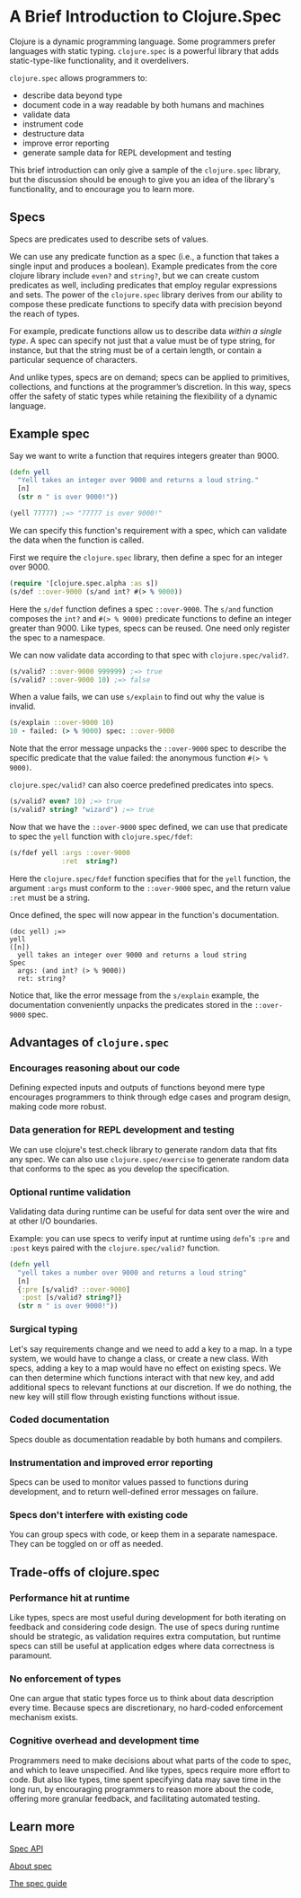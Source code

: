 # A Brief Introduction to Clojure.Spec

Clojure is a dynamic programming language. Some programmers prefer languages with static typing. `clojure.spec` is a powerful library that adds static-type-like functionality, and it overdelivers.

`clojure.spec` allows programmers to:

- describe data beyond type
- document code in a way readable by both humans and machines
- validate data
- instrument code
- destructure data
- improve error reporting
- generate sample data for REPL development and testing

This brief introduction can only give a sample of the `clojure.spec` library, but the discussion should be enough to give you an idea of the library's functionality, and to encourage you to learn more.

## Specs
Specs are predicates used to describe sets of values.

We can use any predicate function as a spec (i.e., a function that takes a single input and produces a boolean). Example predicates from the core clojure library include `even?` and `string?`, but we can create custom predicates as well, including predicates that employ regular expressions and sets. The power of the `clojure.spec` library derives from our ability to compose these predicate functions to specify data with precision beyond the reach of types.

For example, predicate functions allow us to describe data _within a single type_. A spec can specify not just that a value must be of type string, for instance, but that the string must be of a certain length, or contain a particular sequence of characters.

And unlike types, specs are on demand; specs can be applied to primitives, collections, and functions at the programmer’s discretion. In this way, specs offer the safety of static types while retaining the flexibility of a dynamic language. 

## Example spec
Say we want to write a function that requires integers greater than 9000. 

```clojure
(defn yell 
  "Yell takes an integer over 9000 and returns a loud string."
  [n]
  (str n " is over 9000!"))

(yell 77777) ;=> "77777 is over 9000!"
```

We can specify this function's requirement with a spec, which can validate the data when the function is called.

First we require the `clojure.spec` library, then define a spec for an integer over 9000.

```clojure 
(require '[clojure.spec.alpha :as s])
(s/def ::over-9000 (s/and int? #(> % 9000))
```

Here the `s/def` function defines a spec `::over-9000`. The `s/and` function composes the `int?` and `#(> % 9000)` predicate functions to define an integer greater than 9000. Like types, specs can be reused. One need only register the spec to a namespace.

We can now validate data according to that spec with `clojure.spec/valid?`.

```clojure
(s/valid? ::over-9000 999999) ;=> true
(s/valid? ::over-9000 10) ;=> false
```

When a value fails, we can use `s/explain` to find out why the value is invalid.

```clojure
(s/explain ::over-9000 10)
10 - failed: (> % 9000) spec: ::over-9000
```

Note that the error message unpacks the `::over-9000` spec to describe the specific predicate that the value failed: the anonymous function `#(> % 9000)`.

`clojure.spec/valid?` can also coerce predefined predicates into specs.

```clojure
(s/valid? even? 10) ;=> true
(s/valid? string? "wizard") ;=> true
```

Now that we have the `::over-9000` spec defined, we can use that predicate to spec the `yell` function with `clojure.spec/fdef`:

```clojure
(s/fdef yell :args ::over-9000
             :ret  string?)
```

Here the `clojure.spec/fdef` function specifies that for the `yell` function, the argument `:args` must conform to the `::over-9000` spec, and the return value `:ret` must be a string.

Once defined, the spec will now appear in the function's documentation.

```
(doc yell) ;=>
yell
([n])
  yell takes an integer over 9000 and returns a loud string
Spec
  args: (and int? (> % 9000))
  ret: string?
```

Notice that, like the error message from the `s/explain` example, the documentation conveniently unpacks the predicates stored in the `::over-9000` spec.

## Advantages of `clojure.spec`

### Encourages reasoning about our code

Defining expected inputs and outputs of functions beyond mere type encourages programmers to think through edge cases and program design, making code more robust.

### Data generation for REPL development and testing

We can use clojure's test.check library to generate random data that fits any spec. We can also use `clojure.spec/exercise` to generate random data that conforms to the spec as you develop the specification.

### Optional runtime validation

Validating data during runtime can be useful for data sent over the wire and at other I/O boundaries. 

Example: you can use specs to verify input at runtime using `defn`'s `:pre` and `:post` keys paired with the `clojure.spec/valid?` function.

```clojure
(defn yell
  "yell takes a number over 9000 and returns a loud string"
  [n]
  {:pre [s/valid? ::over-9000]
   :post [s/valid? string?]}
  (str n " is over 9000!"))
```

### Surgical typing

Let's say requirements change and we need to add a key to a map. In a type system, we would have to change a class, or create a new class. With specs, adding a key to a map would have no effect on existing specs. We can then determine which functions interact with that new key, and add additional specs to relevant functions at our discretion. If we do nothing, the new key will still flow through existing functions without issue.

### Coded documentation

Specs double as documentation readable by both humans and compilers.

### Instrumentation and improved error reporting
Specs can be used to monitor values passed to functions during development, and to return well-defined error messages on failure.

### Specs don't interfere with existing code

You can group specs with code, or keep them in a separate namespace. They can be toggled on or off as needed.

## Trade-offs of clojure.spec

### Performance hit at runtime

Like types, specs are most useful during development for both iterating on  feedback and considering code design. The use of specs during runtime should be strategic, as validation requires extra computation, but runtime specs can still be useful at application edges where data correctness is paramount.

### No enforcement of types

One can argue that static types force us to think about data description every time. Because specs are discretionary, no hard-coded enforcement mechanism exists.

### Cognitive overhead and development time

Programmers need to make decisions about what parts of the code to spec, and which to leave unspecified. And like types, specs require more effort to code. But also like types, time spent specifying data may save time in the long run, by encouraging programmers to reason more about the code, offering more granular feedback, and facilitating automated testing.


## Learn more

[Spec API](https://clojure.github.io/spec.alpha/clojure.spec.alpha-api.html#clojure.spec.alpha)

[About spec](https://clojure.org/about/spec)

[The spec guide](https://clojure.org/guides/spec)